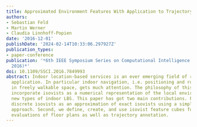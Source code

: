 ```yaml
---
title: Approximated Environment Features With Application to Trajectory Annotation
authors:
- Sebastian Feld
- Martin Werner
- Claudia Linnhoff-Popien
date: '2016-12-01'
publishDate: '2024-02-14T10:33:06.297927Z'
publication_types:
- paper-conference
publication: '*6th IEEE Symposium Series on Computational Intelligence (IEEE SSCI
  2016)*'
doi: 10.1109/SSCI.2016.7849993
abstract: Indoor location-based services is an ever emerging field of research and
  application. In particular indoor navigation, i.e. positioning and route planning
  in freely walkable space, gets much attention. The philosophy of this paper is to
  incorporate isovists as a numerical representation of the local environment to enable
  new types of indoor LBS. This paper has got two main contributions. First, we define
  discrete isovists as an approximation of exact isovists using a simple ray casting
  approach. Second, we define, create, and use isovist feature cubes for semantic
  evaluations of floor plans as well as trajectory annotation.
---
```

